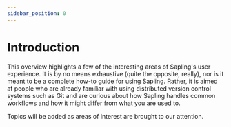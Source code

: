 ```yaml
---
sidebar_position: 0
---
```

# Introduction

This overview highlights a few of the interesting areas of Sapling's
user experience. It is by no means exhaustive (quite the opposite, really), nor
is it meant to be a complete how-to guide for using Sapling. Rather, it is aimed
at people who are already familiar with using distributed version control
systems such as Git and are curious about how Sapling handles common workflows
and how it might differ from what you are used to.

Topics will be added as areas of interest are brought to our attention.
